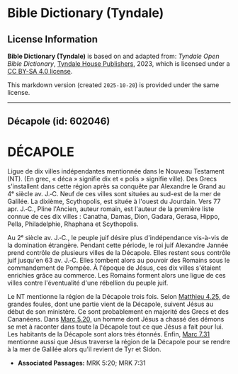 # Bible Dictionary (Tyndale)

## License Information

**Bible Dictionary (Tyndale)** is based on and adapted from: _Tyndale Open Bible Dictionary_, [Tyndale House Publishers](https://tyndaleopenresources.com/), 2023, which is licensed under a [CC BY-SA 4.0 license](https://creativecommons.org/licenses/by-sa/4.0/legalcode.en).

This markdown version (created `2025-10-20`) is provided under the same license.



--------------------------------

## Décapole (id: 602046)

DÉCAPOLE
========

Ligue de dix villes indépendantes mentionnée dans le Nouveau Testament (NT). (En grec, « déca » signifie dix et « polis » signifie ville). Des Grecs s'installent dans cette région après sa conquête par Alexandre le Grand au 4ᵉ siècle av. J.‑C. Neuf de ces villes sont situées au sud\-est de la mer de Galilée. La dixième, Scythopolis, est située à l'ouest du Jourdain. Vers 77 apr. J.‑C., Pline l'Ancien, auteur romain, est l'auteur de la première liste connue de ces dix villes : Canatha, Damas, Dion, Gadara, Gerasa, Hippo, Pella, Philadelphie, Rhaphana et Scythopolis.

Au 2ᵉ siècle av. J.‑C., le peuple juif désire plus d'indépendance vis\-à\-vis de la domination étrangère. Pendant cette période, le roi juif Alexandre Jannée prend contrôle de plusieurs villes de la Décapole. Elles restent sous contrôle juif jusqu'en 63 av. J.‑C. Elles tombent alors au pouvoir des Romains sous le commandement de Pompée. À l'époque de Jésus, ces dix villes s'étaient enrichies grâce au commerce. Les Romains forment alors une ligue de ces villes contre l'éventualité d'une rébellion du peuple juif.

Le NT mentionne la région de la Décapole trois fois. Selon [Matthieu 4\.25,](https://ref.ly/Matt4:25) de grandes foules, dont une partie vient de la Décapole, suivent Jésus au début de son ministère. Ce sont probablement en majorité des Grecs et des Cananéens. Dans [Marc 5\.20,](https://ref.ly/Mark5:20) un homme dont Jésus a chassé des démons se met à raconter dans toute la Décapole tout ce que Jésus a fait pour lui. Les habitants de la Décapole sont alors très étonnés. Enfin, [Marc 7\.31](https://ref.ly/Mark7:31) mentionne aussi que Jésus traverse la région de la Décapole pour se rendre à la mer de Galilée alors qu'il revient de Tyr et Sidon.

* **Associated Passages:** MRK 5:20; MRK 7:31

